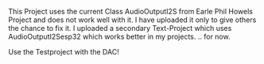 This Project uses the current Class AudioOutputI2S from Earle Phil Howels Project and does not work well with it.
I have uploaded it only to give others the chance to fix it.
I uploaded a secondary Text-Project which uses AudioOutputI2Sesp32 which works better in my projects. .. for now.

Use the Testproject with the DAC!
